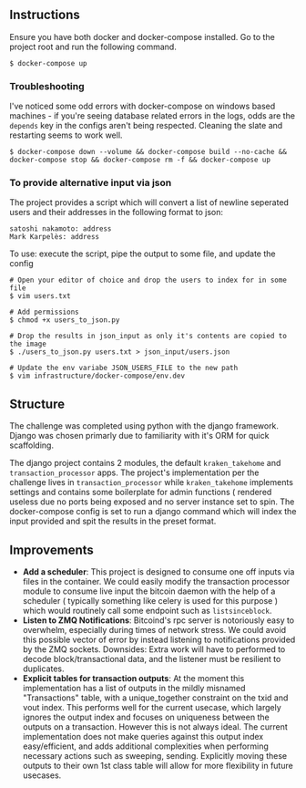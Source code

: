 ## Instructions

Ensure you have both docker and docker-compose installed. Go to the project root and run the following command.

```
$ docker-compose up
```

### Troubleshooting

I've noticed some odd errors with docker-compose on windows based machines - if you're seeing database related errors in the logs, odds are the `depends` key in the configs aren't being respected. Cleaning the slate and restarting seems to work well.

```
$ docker-compose down --volume && docker-compose build --no-cache && docker-compose stop && docker-compose rm -f && docker-compose up
```

### To provide alternative input via json

The project provides a script which will convert a list of newline seperated users and their addresses in the following
format to json:

```
satoshi nakamoto: address
Mark Karpelès: address
```

To use: execute the script, pipe the output to some file, and update the config

```
# Open your editor of choice and drop the users to index for in some file
$ vim users.txt

# Add permissions
$ chmod +x users_to_json.py

# Drop the results in json_input as only it's contents are copied to the image
$ ./users_to_json.py users.txt > json_input/users.json

# Update the env variabe JSON_USERS_FILE to the new path
$ vim infrastructure/docker-compose/env.dev
```


## Structure

The challenge was completed using python with the django framework. Django was chosen primarly due to familiarity with
it's ORM for quick scaffolding.

The django project contains 2 modules, the default `kraken_takehome` and `transaction_processor` apps. The project's
implementation per the challenge lives in `transaction_processor` while `kraken_takehome` implements settings and
contains some boilerplate for admin functions ( rendered useless due no ports being exposed and no server instance set
to spin. The docker-compose config is set to run a django command which will index the input provided and spit the
results in the preset format.

## Improvements

* **Add a scheduler**: This project is designed to consume one off inputs via files in the container. We could easily
  modify the transaction processor module to consume live input the bitcoin daemon with the help of a scheduler (
  typically something like celery is used for this purpose ) which would routinely call some endpoint such as
  `listsinceblock`.
* **Listen to ZMQ Notifications**: Bitcoind's rpc server is notoriously easy to overwhelm, especially during times of
  network stress. We could avoid this possible vector of error by instead listening to notifications provided by the ZMQ
  sockets. Downsides: Extra work will have to performed to decode block/transactional data, and the listener must be
  resilient to duplicates.
* **Explicit tables for transaction outputs**: At the moment this implementation has a list of outputs in the mildly
  misnamed "Transactions" table, with a unique_together constraint on the txid and vout index. This performs well for
  the current usecase, which largely ignores the output index and focuses on uniqueness between the outputs on a
  transaction. However this is not always ideal. The current implementation does not make queries against this output
  index easy/efficient, and adds additional complexities when performing necessary actions such as sweeping, sending.
  Explicitly moving these outputs to their own 1st class table will allow for more flexibility in future usecases.

